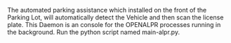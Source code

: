 The automated parking assistance which installed on the front of the Parking Lot, will automatically detect the Vehicle and then scan the license plate. This Daemon is an console for the OPENALPR processes running in the background. Run the python script named main-alpr.py.
